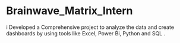 # Brainwave_Matrix_Intern
i Developed a Comprehensive project to analyze the data and create dashboards by using tools like Excel, Power Bi, Python and SQL .
